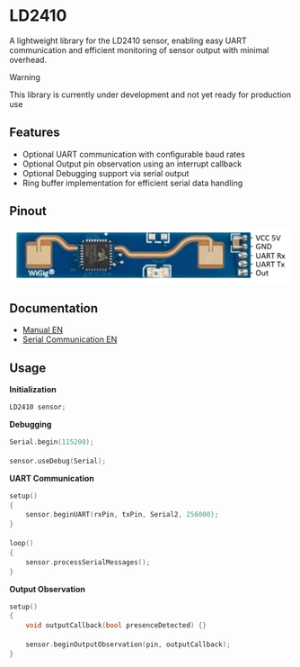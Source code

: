 # LD2410
A lightweight library for the LD2410 sensor, enabling easy UART communication and efficient monitoring of sensor output with minimal overhead.

> [!WARNING]  
> This library is currently under development and not yet ready for production use

## Features

- Optional UART communication with configurable baud rates
- Optional Output pin observation using an interrupt callback
- Optional Debugging support via serial output
- Ring buffer implementation for efficient serial data handling

## Pinout
![ld2410_pinout.png](/readme/ld2410_pinout.png)

## Documentation

- [Manual EN](docu/Manual.pdf)
- [Serial Communication EN](docu/Serial%20Communication.pdf)

## Usage

**Initialization**  
```cpp
LD2410 sensor;
```

**Debugging**  
```cpp
Serial.begin(115200);

sensor.useDebug(Serial);
```

**UART Communication**  
```cpp
setup() 
{
    sensor.beginUART(rxPin, txPin, Serial2, 256000); 
}

loop() 
{
    sensor.processSerialMessages();
}
```

**Output Observation**  
```cpp
setup() 
{
    void outputCallback(bool presenceDetected) {}

    sensor.beginOutputObservation(pin, outputCallback);
}
```
